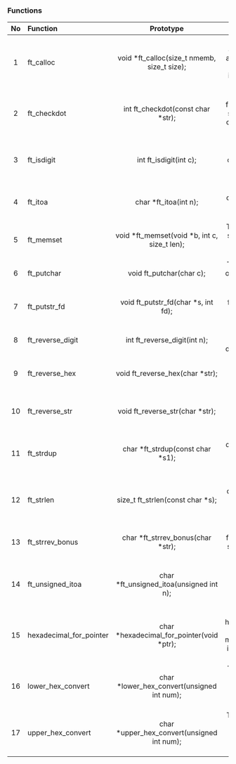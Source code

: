 ### Functions

| No  | Function               | Prototype                                  | Description                                                      |
| :-: | :-------------------- | :----------------------------------------: | :--------------------------------------------------------------: |
| 1   | ft_calloc             | void *ft_calloc(size_t nmemb, size_t size); | The ft_calloc() function allocates memory for an array of nmemb elements of size bytes each and initializes the memory to zero. |
| 2   | ft_checkdot           | int ft_checkdot(const char *str);           | The ft_checkdot() function checks if a given string contains a dot ('.') character and returns 1 if it does, otherwise 0. |
| 3   | ft_isdigit            | int ft_isdigit(int c);                      | The ft_isdigit() function checks if a given character is a digit (0-9) and returns 1 if true, otherwise 0. |
| 4   | ft_itoa               | char *ft_itoa(int n);                       | The ft_itoa() function converts an integer into a null-terminated string representation. |
| 5   | ft_memset             | void *ft_memset(void *b, int c, size_t len); | The ft_memset() function sets the first len bytes of memory pointed by b to the value c. |
| 6   | ft_putchar           | void ft_putchar(char c);                   | The ft_putchar() function outputs a single character to the standard output. |
| 7   | ft_putstr_fd          | void ft_putstr_fd(char *s, int fd);         | The ft_putstr_fd() function writes a string s to the specified file descriptor fd. |
| 8   | ft_reverse_digit      | int ft_reverse_digit(int n);                | The ft_reverse_digit() function reverses the digits of a given integer n. |
| 9   | ft_reverse_hex        | void ft_reverse_hex(char *str);             | The ft_reverse_hex() function reverses the order of hexadecimal digits in a string. |
| 10  | ft_reverse_str        | void ft_reverse_str(char *str);             | The ft_reverse_str() function reverses the order of characters in a string. |
| 11  | ft_strdup             | char *ft_strdup(const char *s1);            | The ft_strdup() function duplicates a string s1 into a newly allocated memory and returns a pointer to it. |
| 12  | ft_strlen             | size_t ft_strlen(const char *s);            | The ft_strlen() function calculates the length of a string s (excluding the null terminator) and returns it. |
| 13  | ft_strrev_bonus       | char *ft_strrev_bonus(char *str);           | The ft_strrev_bonus() function reverses a string str in place and returns a pointer to it. |
| 14  | ft_unsigned_itoa      | char *ft_unsigned_itoa(unsigned int n);     | The ft_unsigned_itoa() function converts an unsigned integer into a null-terminated string representation. |
| 15  | hexadecimal_for_pointer | char *hexadecimal_for_pointer(void *ptr);  | The hexadecimal_for_pointer() function converts a memory address (pointer) into a hexadecimal string representation. |
| 16  | lower_hex_convert     | char *lower_hex_convert(unsigned int num);  | The lower_hex_convert() function converts an unsigned integer into a lowercase hexadecimal string representation. |
| 17  | upper_hex_convert     | char *upper_hex_convert(unsigned int num);  | The upper_hex_convert() function converts an unsigned integer into an uppercase hexadecimal string representation. |

